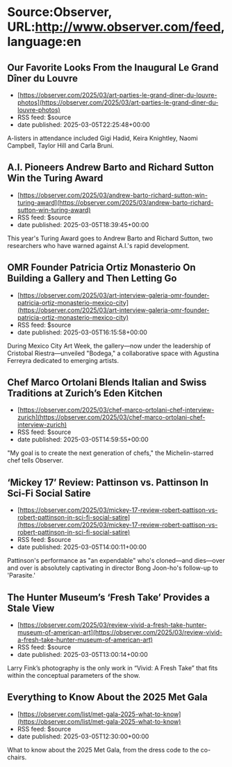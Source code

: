 # Source:Observer, URL:http://www.observer.com/feed, language:en

## Our Favorite Looks From the Inaugural Le Grand Dîner du Louvre
 - [https://observer.com/2025/03/art-parties-le-grand-diner-du-louvre-photos](https://observer.com/2025/03/art-parties-le-grand-diner-du-louvre-photos)
 - RSS feed: $source
 - date published: 2025-03-05T22:25:48+00:00

A-listers in attendance included Gigi Hadid, Keira Knightley, Naomi Campbell, Taylor Hill and Carla Bruni.

## A.I. Pioneers Andrew Barto and Richard Sutton Win the Turing Award
 - [https://observer.com/2025/03/andrew-barto-richard-sutton-win-turing-award](https://observer.com/2025/03/andrew-barto-richard-sutton-win-turing-award)
 - RSS feed: $source
 - date published: 2025-03-05T18:39:45+00:00

This year's Turing Award goes to Andrew Barto and Richard Sutton, two researchers who have warned against A.I.'s rapid development.

## OMR Founder Patricia Ortiz Monasterio On Building a Gallery and Then Letting Go
 - [https://observer.com/2025/03/art-interview-galeria-omr-founder-patricia-ortiz-monasterio-mexico-city](https://observer.com/2025/03/art-interview-galeria-omr-founder-patricia-ortiz-monasterio-mexico-city)
 - RSS feed: $source
 - date published: 2025-03-05T16:15:58+00:00

During Mexico City Art Week, the gallery—now under the leadership of Cristobal Riestra—unveiled "Bodega," a collaborative space with Agustina Ferreyra dedicated to emerging artists.

## Chef Marco Ortolani Blends Italian and Swiss Traditions at Zurich’s Eden Kitchen
 - [https://observer.com/2025/03/chef-marco-ortolani-chef-interview-zurich](https://observer.com/2025/03/chef-marco-ortolani-chef-interview-zurich)
 - RSS feed: $source
 - date published: 2025-03-05T14:59:55+00:00

"My goal is to create the next generation of chefs," the Michelin-starred chef tells Observer.

## ‘Mickey 17’ Review: Pattinson vs. Pattinson In Sci-Fi Social Satire
 - [https://observer.com/2025/03/mickey-17-review-robert-pattison-vs-robert-pattinson-in-sci-fi-social-satire](https://observer.com/2025/03/mickey-17-review-robert-pattison-vs-robert-pattinson-in-sci-fi-social-satire)
 - RSS feed: $source
 - date published: 2025-03-05T14:00:11+00:00

Pattinson's performance as "an expendable" who's cloned—and dies—over and over is absolutely captivating in director Bong Joon-ho's follow-up to 'Parasite.'

## The Hunter Museum’s ‘Fresh Take’ Provides a Stale View
 - [https://observer.com/2025/03/review-vivid-a-fresh-take-hunter-museum-of-american-art](https://observer.com/2025/03/review-vivid-a-fresh-take-hunter-museum-of-american-art)
 - RSS feed: $source
 - date published: 2025-03-05T13:00:14+00:00

Larry Fink’s photography is the only work in “Vivid: A Fresh Take” that fits within the conceptual parameters of the show.

## Everything to Know About the 2025 Met Gala
 - [https://observer.com/list/met-gala-2025-what-to-know](https://observer.com/list/met-gala-2025-what-to-know)
 - RSS feed: $source
 - date published: 2025-03-05T12:30:00+00:00

What to know about the 2025 Met Gala, from the dress code to the co-chairs.

